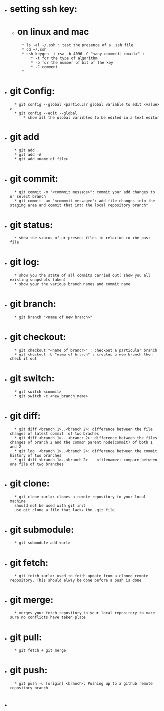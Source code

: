 * # setting ssh key:
    * # on linux and mac
            * ls -al ~/.ssh : test the presence of a .ssh file
            * cd ~/.ssh
            * ssh-keygen -t rsa -b 4096 -C "<any comment| email>" : 
                * -t for the type of algorithm 
                * -b for the number of bit of the key 
                * -C comment
            * 
            
* # git Config:
        * git config --global <particular global variable to edit <value> >
        * git config --edit --global 
            * show all the global variables to be edited in a text editor 
* # git add
        * git add .
        * git add -A
        * git add <name of file>

* # git commit:
        * git commit -m "<commmit message>": commit your add changes to ur select branch
        * git commit -am "<commmit message>": add file changes into the staging area and commit that into the local repository branch"
* # git status:
        * show the status of ur present files in relation to the past file
* # git log:
        * show you the state of all commits carried out( show you all existing snapshots taken)
        * show your the various branch names and commit name 
* # git branch:
        * git branch "<name of new branch>"
* # git checkout:
        * git checkout "<name of branch>" : checkout a particular branch
        * git checkout -b "name of branch" : creates a new branch then check it out 
* # git switch:
        * git switch <commit>
        * git switch -c <new_branch_name>
* # git diff:
        * git diff <branch 1>..<branch 2>: difference between the file changes of latest commit  of two braches
        * git diff <branch 1>...<branch 2>: difference between the files changes of branch 2 and the common parent node(commit) of both 1 and 2 
        * git log  <branch 1>..<branch 2>: difference between the commit history of two branches
        * git diff <branch 1>..<branch 2> -- <filename>: compare between one file of two branches 
* # git clone:
        * git clone <url>: clones a remote repository to your local machine
        should not be used with git init 
        use git clone a file that lacks the .git file
* # git submodule:
        * git submodule add <url>
        
* # git fetch:
        * git fetch <url>: used to fetch update from a cloned remote repository. This should alway be done before a push is done
* # git merge:
        * merges your fetch repository to your local repository to make sure no conflicts have taken place
        
* # git pull:
        * git fetch + git merge 
        
* # git push:
        * git push -u [origin] <branch>: Pushing up to a github remote repository branch

* # 
        